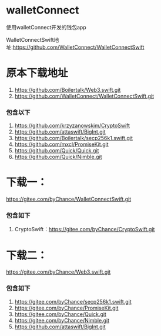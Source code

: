 # walletConnect
使用walletConnect开发的钱包app

WalletConnectSwift地址:https://github.com/WalletConnect/WalletConnectSwift


# 原本下载地址
1. https://github.com/Boilertalk/Web3.swift.git
2. https://github.com/WalletConnect/WalletConnectSwift.git

### 包含以下
1. https://github.com/krzyzanowskim/CryptoSwift
2. https://github.com/attaswift/BigInt.git
3. https://github.com/Boilertalk/secp256k1.swift.git
4. https://github.com/mxcl/PromiseKit.git
5. https://github.com/Quick/Quick.git
6. https://github.com/Quick/Nimble.git


# 下载一：
https://gitee.com/byChance/WalletConnectSwift.git

### 包含如下
1. CryptoSwift：https://gitee.com/byChance/CryptoSwift.git


# 下载二：
https://gitee.com/byChance/Web3.swift.git

### 包含如下
1. https://gitee.com/byChance/secp256k1.swift.git
2. https://gitee.com/byChance/PromiseKit.git
3. https://gitee.com/byChance/Quick.git
4. https://gitee.com/byChance/Nimble.git
5. https://github.com/attaswift/BigInt.git
